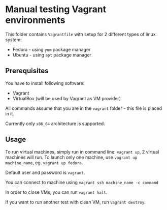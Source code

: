 # Manual testing Vagrant environments

This folder contains `Vagrantfile` with setup for 2 different types of 
linux system:
 - Fedora -  using `yum` package manager
 - Ubuntu - using `apt` package manager

## Prerequisites 

You have to install following software:
 - Vagrant 
 - VirtualBox (will be used by Vagrant as VM provider)

All commands assume that you are in the `vagrant` folder - this file
is placed in it. 

Currently only `x86_64` architecture is supported.

## Usage

To run virtual machines, simply run in command line:
`vagrant up`, 2 virtual machines will run. To launch only one machine,
use `vagrant up machine_name`, eg. `vagrant up fedora`.

Default user and password is `vagrant`.

You can connect to machine using `vagrant ssh machine_name -c command`

In order to close VMs, you can run `vagrant halt`.

If you want to run another test with clean VM, run `vagrant destroy`.

